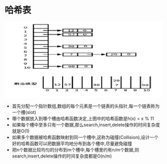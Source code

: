 # 哈希表

![hash table](./ht.png)

- 首先分配一个指针数组,数组的每个元素是一个链表的头指针,每一个链表称为一个槽(slot)
- 哪个数据放入到哪个槽由哈希函数决定,上图中的哈希函数是h(x) = x % 11
- 如果每个槽中至多只有一个数据,那么search,insert,delete操作的时间复杂度就是O(1)
- 如果多个数据被哈希函数映射到同一个槽中,这称为碰撞(Collision),设计一个好的哈希函数可以把数据平均地分布到各个槽中,尽量避免碰撞
- 把n个数据比较均匀的分布到m个槽中,每个槽里约有n/m个数据,则search,insert,delete操作的时间复杂度都是O(n/m)
